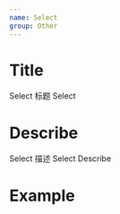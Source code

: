 ```yaml
---
name: Select
group: Other
---
```


# Title

Select 标题
Select

# Describe

Select 描述
Select Describe

# Example
